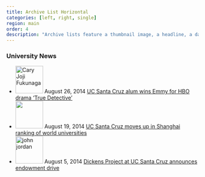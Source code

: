 ```yaml
---
title: Archive List Horizontal
categories: [left, right, single]
region: main
order: 4
description: "Archive lists feature a thumbnail image, a headline, a date, and a teaser link. This is the horizontal (flat) variant."
---
```


<h3>University <span>News</span></h3>

<div class="content-box" id="landingNews">
<ul class="archive-list horizontal list">
<li>
<a href="http://news.ucsc.edu/2014/08/fukunaga-emmy-win.html"><img alt="Cary Joji Fukunaga" class="fltlft" height="72px" src="http://news.ucsc.edu/2014/08/images/Fukunaga-thumb1.jpg?t=0"></a>
<span class="date">August 26, 2014</span>
<a href="http://news.ucsc.edu/2014/08/fukunaga-emmy-win.html">UC Santa Cruz alum wins Emmy for HBO drama ‘True Detective’</a>
</li>
<li>
<a href="http://news.ucsc.edu/2014/08/arwu-rankings.html"><img alt="" class="fltlft" height="72px" src="http://news.ucsc.edu/2014/08/images/arwu-80.png?t=0"></a>
<span class="date">August 19, 2014</span>
<a href="http://news.ucsc.edu/2014/08/arwu-rankings.html">UC Santa Cruz moves up in Shanghai ranking of world universities </a>
</li>
<li>
<a href="http://news.ucsc.edu/2014/08/dickens-endowment-drive.html"><img alt="john jordan " class="fltlft" height="72px" src="http://news.ucsc.edu/2014/08/images/dickens-thumb-john.jpg?t=0"></a>
<span class="date">August 5, 2014</span>
<a href="http://news.ucsc.edu/2014/08/dickens-endowment-drive.html">Dickens Project at UC Santa Cruz announces endowment drive</a>
</li>
</ul>
</div>

